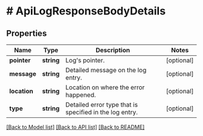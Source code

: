 # # ApiLogResponseBodyDetails

## Properties

Name | Type | Description | Notes
------------ | ------------- | ------------- | -------------
**pointer** | **string** | Log&#39;s pointer. | [optional]
**message** | **string** | Detailed message on the log entry. | [optional]
**location** | **string** | Location on where the error happened. | [optional]
**type** | **string** | Detailed error type that is specified in the log entry. | [optional]

[[Back to Model list]](../../README.md#models) [[Back to API list]](../../README.md#endpoints) [[Back to README]](../../README.md)

